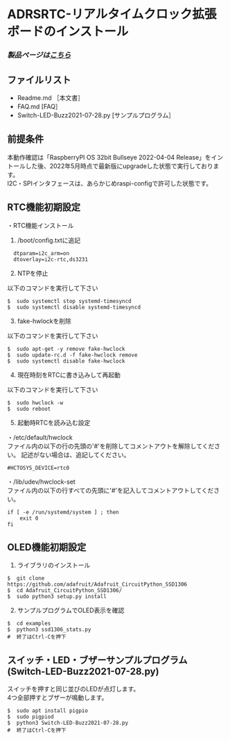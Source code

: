 # ADRSRTC-リアルタイムクロック拡張ボードのインストール

### *製品ページは[こちら](https://bit-trade-one.co.jp/adrsrtc/)*

## ファイルリスト
- Readme.md                       ［本文書］
- FAQ.md                           [FAQ］
- Switch-LED-Buzz2021-07-28.py     [サンプルプログラム］

## 前提条件
本動作確認は「RaspberryPI OS 32bit Bullseye 2022-04-04 Release」をイントールした後、2022年5月時点で最新版にupgradeした状態で実行しております。  
I2C・SPIインタフェースは、あらかじめraspi-configで許可した状態です。  

## RTC機能初期設定  

・RTC機能インストール  

1. /boot/config.txtに追記  

```
  dtparam=i2c_arm=on
  dtoverlay=i2c-rtc,ds3231
```

2. NTPを停止  

以下のコマンドを実行して下さい  
```
$  sudo systemctl stop systemd-timesyncd
$  sudo systemctl disable systemd-timesyncd
```

3. fake-hwlockを削除  

以下のコマンドを実行して下さい  
```
$  sudo apt-get -y remove fake-hwclock
$  sudo update-rc.d -f fake-hwclock remove
$  sudo systemctl disable fake-hwclock
```

4. 現在時刻をRTCに書き込みして再起動  

以下のコマンドを実行して下さい  
```
$  sudo hwclock -w
$  sudo reboot
```

5. 起動時RTCを読み込む設定  

・/etc/default/hwclock  
ファイル内の以下の行の先頭の'#'を削除してコメントアウトを解除してください。
記述がない場合は、追記してください。
```
#HCTOSYS_DEVICE=rtc0
```

・/lib/udev/hwclock-set  
ファイル内の以下の行すべての先頭に'#'を記入してコメントアウトしてください。
```
if [ -e /run/systemd/system ] ; then
    exit 0
fi
```

## OLED機能初期設定  

1. ライブラリのインストール  
```
$  git clone https://github.com/adafruit/Adafruit_CircuitPython_SSD1306
$  cd Adafruit_CircuitPython_SSD1306/
$  sudo python3 setup.py install
```

2. サンプルプログラムでOLED表示を確認  
```
$  cd examples
$  python3 ssd1306_stats.py
#  終了はCtrl-Cを押下
```
## スイッチ・LED・ブザーサンプルプログラム(Switch-LED-Buzz2021-07-28.py)

スイッチを押すと同じ並びのLEDが点灯します。  
4つ全部押すとブザーが鳴動します。  
```
$  sudo apt install pigpio
$  sudo pigpiod
$  python3 Switch-LED-Buzz2021-07-28.py
#  終了はCtrl-Cを押下
```
<!--
# -ADXXXXX-Template

## ここに見出し

![タイトル画像のURLを右のカッコに]()

「●●●●●」はほにゃららするためのなんちゃらボード。  
この製品を使用する事でもにょもにょがぺけぺけできる。  

<!--
改行する場合、文末に半角スペース2個を置く

リンクの貼り方
[リンクになる文章](URL)
exp.
[Google](https://www.google.co.jp/)

画像の貼り方
![画像が読めない時に表示されるテキスト](画像のURL)
exp.
![bit-trade-one](https://bit-trade-one.co.jp/wp/wp-content/uploads/tcd-w/logo.png)
※先頭の"!"を忘れないこと


見出しの付け方

# 見出し1

## 見出し1-1

###　見出し1-2

# 見出し2

"#"を増やすと下位の見出しになる


-- >


<!--
以下のURL内の"-ADXXXXX-Template"をリポジトリ名/ファイル名に変更 

製品によって無い情報(ライブラリへのリンクなど)は削除すること

ソフトの使い方、ライブラリの使い方などがWordなどである場合は、
各情報フォルダにMarkdown形式に起こし"Readme.md"という名前で保存すること
-- >

# [製品の詳細はこちら](http://bit-trade-one.co.jp/) 

## [マニュアルはこちら](https://github.com/bit-trade-one/-ADXXXXX-Template/raw/master/Manual)

## [アプリケーションソフトはこちら](https://github.com/bit-trade-one/-ADXXXXX-Template/raw/master/App/)  

## [ファームウェアはこちら](https://github.com/bit-trade-one/-ADXXXXX-Template/raw/master/Firmware/)

## [Q&A](https://github.com/bit-trade-one/-ADXXXXX-Template/blob/master/FAQ.md)

### [ライブラリはこちら](https://github.com/bit-trade-one/-ADXXXXX-Template/raw/master/Library)  

### [サンプルコードはこちら](https://github.com/bit-trade-one/-ADXXXXX-Template/raw/master/Sample)  

### [アプリケーションソースはこちら](https://github.com/bit-trade-one/-ADXXXXX-Template/raw/master/App_source/)  

### [ファームウェアソースはこちら](https://github.com/bit-trade-one/-ADXXXXX-Template/raw/master/Firmware_source/)

### [基板図](https://github.com/bit-trade-one/-ADXXXXX-Template/blob/master/Dimensions/-ADXXXXX-Template-Dimensions.pdf)

### [回路図](https://github.com/bit-trade-one/-ADXXXXX-Templateo/blob/master/Schematics/-ADXXXXX-Template-Schematics.pdf)

### [部品表](https://github.com/bit-trade-one-ADXXXXX-Templateo/blob/master/Partslist/-ADXXXXX-Template-Partslist.md)


## 作例

[BTO公式]()  
[Twitter作例1]()  
[Twitter作例2]()  
[ブログ作例1]()  
[ブログ作例1]()  

## 雑誌掲載情報

[ラズパイマガジンXX年Y月号]()  
[Pc Watch]()

## 製品仕様
    【対応OS】Windows7以降
    【サイズ】W16×D20×H5mm
    【重量】約1g
    【入力点数】12(デジタル)
    【コネクタ】USBマイクロB
    【電源】5V (USBマイクロB)
    【使用温度】0 ～ 40℃（結露なきこと）
    【保証期間】 1年間
    【付属品】保証書 1部
    【生産国】Made in Japan
-->
